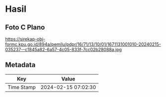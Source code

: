 # Hasil

## Foto C Plano

https://sirekap-obj-formc.kpu.go.id/894a/pemilu/pdpr/16/71/13/10/01/1671131001010-20240215-035237--c1845a82-6a57-4c05-833f-7cc02b28088a.jpg


## Metadata

| Key        | Value               |
| ---------- | ------------------- |
| Time Stamp | 2024-02-15 07:02:30 |



